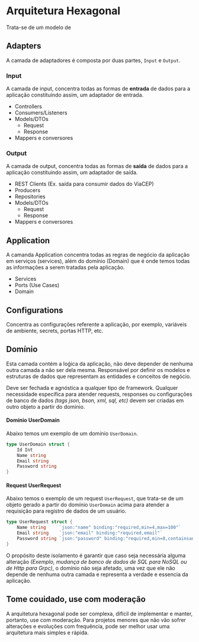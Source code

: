 # Arquitetura Hexagonal

Trata-se de um modelo de 

## Adapters

A camada de adaptadores é composta por duas partes, `Input` e `Output`.

### Input 

A camada de input, concentra todas as formas de **entrada** de dados para a aplicação constituindo assim, um adaptador de entrada.

- Controllers
- Consumers/Listeners
- Models/DTOs
    - Request
    - Response
- Mappers e conversores 

### Output

A camada de output, concentra todas as formas de **saída** de dados para a aplicação constituindo assim, um adaptador de saída. 

- REST Clients (Ex. saída para consumir dados do ViaCEP)
- Producers
- Repositories
- Models/DTOs
    - Request
    - Response
- Mappers e conversores 

## Application

A camanda Application concentra todas as regras de negócio da aplicação em serviços (services), além do domínio (Domain) que é onde temos todas as informações a serem tratadas pela aplicação.

- Services
- Ports (Use Cases)
- Domain


## Configurations

Concentra as configurações referente a aplicação, por exemplo, variáveis de ambiente, secrets, portas HTTP, etc.


## Domínio

Esta camada contém a loǵica da aplicação, não deve depender de nenhuma outra camada a não ser dela mesma. Responsável por definir os modelos e estruturas de dados que representam as entidades e conceitos de negócio. 

Deve ser fechada e agnóstica a qualquer tipo de framework. Qualquer necessidade específica para atender requests, responses ou configurações de banco de dados *(tags json, bson, xml, sql, etc)* devem ser criadas em outro objeto a partir do domínio.


#### Domínio UserDomain

Abaixo temos um exemplo de um domínio `UserDomain`.

```go
type UserDomain struct {
    Id Int
    Name string
    Email string
    Password string
}
```

#### Request UserRequest

Abaixo temos o exemplo de um request `UserRequest`, que trata-se de um objeto gerado a partir do domínio `UserDomain` acima para atender a requisição para registro de dados de um usuário.

```go
type UserRequest struct {
    Name string     `json:"name" binding:"required,min=4,max=100"`
    Email string    `json:"email" binding:"required,email"`
    Password string `json:"password" binding:"required,min=8,containsany=!@#$%*"`
}
```

O propósito deste isolamento é garantir que caso seja necessária alguma alteração *(Exemplo, mudança de banco de dados de SQL para NoSQL ou de Http para Grpc)*, o domínio não seja afetado, uma vez que ele não depende de nenhuma outra camada e representa a verdade e essencia da aplicação.


## Tome couidado, use com moderação

A arquitetura hexagonal pode ser complexa, difícil de implementar e manter, portanto, use com moderação. Para projetos menores que não vão sofrer alterações e evoluções com frequência, pode ser melhor usar uma arquitetura mais simples e rápida.
